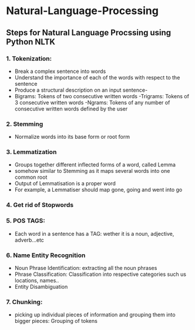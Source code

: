 # Natural-Language-Processing
## Steps for Natural Language Procssing using Python NLTK

### 1. Tokenization: 
  - Break a complex sentence into words
  - Understand the importance of each of the words with respect to the sentence
  - Produce a structural description on an input sentence-
  - Bigrams: Tokens of two consecutive written words
  -Trigrams: Tokens of 3 consecutive written words
  -Ngrams: Tokens of any number of consecutive written words defined by the user

### 2. Stemming
  - Normalize words into its base form or root form
  
### 3. Lemmatization
  - Groups together different inflected forms of a word, called Lemma
  - somehow similar to Stemming as it maps several words into one common root
  - Output of Lemmatisation is a proper word
  - For example, a Lemmatiser should map gone, going and went into go
  
### 4. Get rid of Stopwords

### 5. POS TAGS: 
  - Each word in a sentence has a TAG: wether it is a noun, adjective, adverb...etc

### 6. Name Entity Recognition
  - Noun Phrase Identification: extracting all the noun phrases 
  - Phrase Classification: Classification into respective categories such us locations, names..
  - Entity Disambiguation
  
### 7. Chunking: 
  - picking up individual pieces of information and grouping them into bigger pieces: Grouping of tokens
